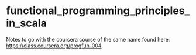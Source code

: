 functional_programming_principles_in_scala
==========================================

Notes to go with the coursera course of the same name found here: https://class.coursera.org/progfun-004
